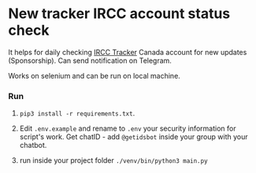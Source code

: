 # New tracker IRCC account status check

It helps for daily checking [IRCC Tracker](https://ircc-tracker-suivi.apps.cic.gc.ca/) Canada account for new updates (Sponsorship). Can send notification on Telegram.

Works on selenium and can be run on local machine.

### Run
1. `pip3 install -r requirements.txt`.<br>

2. Edit `.env.example` and rename to `.env` your security information for script's work. Get chatID - add `@getidsbot` inside your group with your chatbot.

3. run inside your project folder `./venv/bin/python3 main.py`

